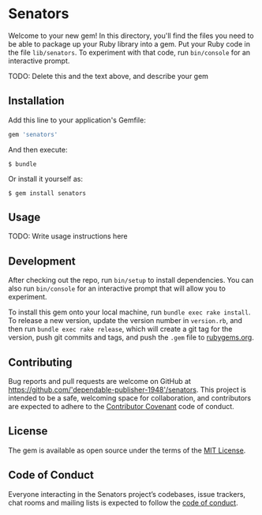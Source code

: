 # Senators

Welcome to your new gem! In this directory, you'll find the files you need to be able to package up your Ruby library into a gem. Put your Ruby code in the file `lib/senators`. To experiment with that code, run `bin/console` for an interactive prompt.

TODO: Delete this and the text above, and describe your gem

## Installation

Add this line to your application's Gemfile:

```ruby
gem 'senators'
```

And then execute:

    $ bundle

Or install it yourself as:

    $ gem install senators

## Usage

TODO: Write usage instructions here

## Development

After checking out the repo, run `bin/setup` to install dependencies. You can also run `bin/console` for an interactive prompt that will allow you to experiment.

To install this gem onto your local machine, run `bundle exec rake install`. To release a new version, update the version number in `version.rb`, and then run `bundle exec rake release`, which will create a git tag for the version, push git commits and tags, and push the `.gem` file to [rubygems.org](https://rubygems.org).

## Contributing

Bug reports and pull requests are welcome on GitHub at https://github.com/'dependable-publisher-1948'/senators. This project is intended to be a safe, welcoming space for collaboration, and contributors are expected to adhere to the [Contributor Covenant](http://contributor-covenant.org) code of conduct.

## License

The gem is available as open source under the terms of the [MIT License](https://opensource.org/licenses/MIT).

## Code of Conduct

Everyone interacting in the Senators project’s codebases, issue trackers, chat rooms and mailing lists is expected to follow the [code of conduct](https://github.com/'dependable-publisher-1948'/senators/blob/master/CODE_OF_CONDUCT.md).
